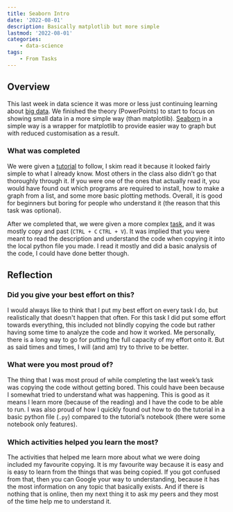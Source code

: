 ```yaml
---
title: Seaborn Intro
date: '2022-08-01'
description: Basically matplotlib but more simple
lastmod: '2022-08-01'
categories:
    - data-science
tags:
    - From Tasks
---
```


## Overview

This last week in data science it was more or less just continuing learning about [big data](../big-data-types). We finished the theory (PowerPoints) to start to focus on showing small data in a more simple way (than matplotlib). [Seaborn](https://seaborn.pydata.org) in a simple way is a wrapper for matplotlib to provide easier way to graph but with reduced customisation as a result.

### What was completed

We were given a [tutorial](https://elitedatascience.com/python-seaborn-tutorial) to follow, I skim read it because it looked fairly simple to what I already know. Most others in the class also didn’t go that thoroughly through it. If you were one of the ones that actually read it, you would have found out which programs are required to install, how to make a graph from a list, and some more basic plotting methods. Overall, it is good for beginners but boring for people who understand it (the reason that this task was optional).

After we completed that, we were given a more complex [task](https://www.kaggle.com/code/kanncaa1/seaborn-tutorial-for-beginners/notebook), and it was mostly copy and past (`CTRL + C` `CTRL + V`). It was implied that you were meant to read the description and understand the code when copying it into the local python file you made. I read it mostly and did a basic analysis of the code, I could have done better though.  

## Reflection

### Did you give your best effort on this?

I would always like to think that I put my best effort on every task I do, but realistically that doesn't happen that often. For this task I did put some effort towards everything, this included not blindly copying the code but rather having some time to analyze the code and how it worked. Me personally, there is a long way to go for putting the full capacity of my effort onto it. But as said times and times, I will (and am) try to thrive to be better.

### What were you most proud of?

The thing that I was most proud of while completing the last week’s task was copying the code without getting bored. This could have been because I somewhat tried to understand what was happening. This is good as it means I learn more (because of the reading) and I have the code to be able to run. I was also proud of how I quickly found out how to do the tutorial in a basic python file (`.py`) compared to the tutorial’s notebook (there were some notebook only features).

### Which activities helped you learn the most?

The activities that helped me learn more about what we were doing included my favourite copying. It is my favourite way because it is easy and is easy to learn from the things that was being copied. If you got confused from that, then you can Google your way to understanding, because it has the most information on any topic that basically exists. And if there is nothing that is online, then my next thing it to ask my peers and they most of the time help me to understand it.
